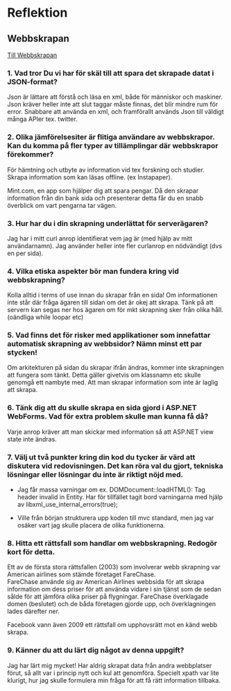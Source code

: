 Reflektion
======================
## Webbskrapan

[Till Webbskrapan](http://anniesahlberg.se/Labb1Webbteknik/)

### 1. Vad tror Du vi har för skäl till att spara det skrapade datat i JSON-format?

Json är lättare att förstå och läsa en xml, både för människor och maskiner. 
Json kräver heller inte att slut taggar måste finnas, det blir mindre rum för error. 
Snabbare att använda en xml, och framförallt används Json till väldigt många APIer tex. twitter. 
 
### 2. Olika jämförelsesiter är flitiga användare av webbskrapor. Kan du komma på fler typer av tillämplingar där webbskrapor förekommer?

För hämtning och utbyte av information vid tex forskning och studier. 
Skrapa information som kan läsas offline. (ex Instapaper). 

Mint.com, en app som hjälper dig att spara pengar. Då den skrapar information
från din bank sida och presenterar detta får du en snabb överblick om vart pengarna tar vägen. 

### 3. Hur har du i din skrapning underlättat för serverägaren?

Jag har i mitt curl anrop identifierat vem jag är (med hjälp av mitt användarnamn). 
Jag använder heller inte fler curlanrop en nödvändigt (dvs en per sida). 

### 4. Vilka etiska aspekter bör man fundera kring vid webbskrapning?

Kolla alltid i terms of use innan du skrapar från en sida! Om informationen inte står där fråga ägaren till 
sidan om det är okej att skrapa. Tänk på att servern kan segas ner hos ägaren om för mkt skrapning sker från olika håll. (oändliga while loopar etc)

### 5. Vad finns det för risker med applikationer som innefattar automatisk skrapning av webbsidor? Nämn minst ett par stycken!

Om arkitekturen på sidan du skrapar ifrån ändras, kommer inte skrapningen att fungera som tänkt. 
Detta gäller givetvis om klassnamn etc skulle genomgå ett nambyte med. 
Att man skrapar information som inte är laglig att skrapa. 

### 6. Tänk dig att du skulle skrapa en sida gjord i ASP.NET WebForms. Vad för extra problem skulle man kunna få då?

Varje anrop kräver att man skickar med information så att ASP.NET view state inte ändras.

### 7. Välj ut två punkter kring din kod du tycker är värd att diskutera vid redovisningen. Det kan röra val du gjort, tekniska lösningar eller lösningar du inte är riktigt nöjd med.

 * Jag får massa varningar om ex. DOMDocument::loadHTML(): Tag header invalid in Entity. Har för tillfället tagit bord varningarna med hjälp av libxml_use_internal_errors(true); 
 
 * Ville från början strukturera upp koden till mvc standard, men jag var osäker vart jag skulle placera de olika funktionerna. 
 

### 8. Hitta ett rättsfall som handlar om webbskrapning. Redogör kort för detta.

Ett av de första stora rättsfallen (2003) som involverar webb skrapning var American airlines som stämde företaget FareChase.   
FareChase använde sig av American Airlines webbsida för att skrapa information om dess priser för att använda vidare i sin tjänst som de sedan sålde för att jämföra olika priser på flygningar. 
FareChase överklagade domen (beslutet) och de båda företagen gjorde upp, och överklagningen lades därefter ner. 

Facebook vann även 2009 ett rättsfall om upphovsrätt mot en känd webb skrapa. 

### 9. Känner du att du lärt dig något av denna uppgift?

Jag har lärt mig mycket! Har aldrig skrapat data från andra webbplatser förut, så allt var i princip nytt och kul att genomföra. 
Specielt xpath var lite klurigt, hur jag skulle formulera min fråga för att få rätt information tillbaka. 